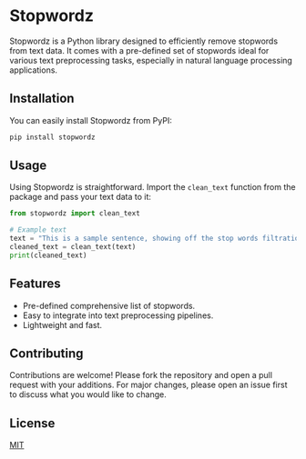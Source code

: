 
# Stopwordz

Stopwordz is a Python library designed to efficiently remove stopwords from text data. It comes with a pre-defined set of stopwords ideal for various text preprocessing tasks, especially in natural language processing applications.

## Installation

You can easily install Stopwordz from PyPI:

```bash
pip install stopwordz
```

## Usage

Using Stopwordz is straightforward. Import the `clean_text` function from the package and pass your text data to it:

```python
from stopwordz import clean_text

# Example text
text = "This is a sample sentence, showing off the stop words filtration."
cleaned_text = clean_text(text)
print(cleaned_text)
```

## Features

- Pre-defined comprehensive list of stopwords.
- Easy to integrate into text preprocessing pipelines.
- Lightweight and fast.

## Contributing

Contributions are welcome! Please fork the repository and open a pull request with your additions. For major changes, please open an issue first to discuss what you would like to change.

## License

[MIT](https://choosealicense.com/licenses/mit/)

